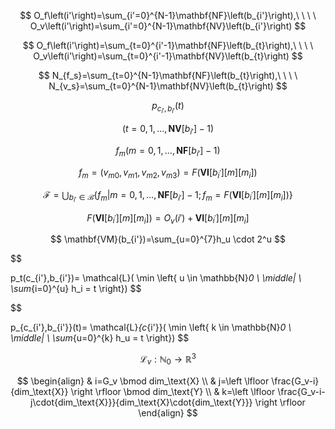 
$$
O_f\left(i'\right)=\sum_{i'=0}^{N-1}\mathbf{NF}\left(b_{i'}\right),\ \ \ \  O_v\left(i'\right)=\sum_{i'=0}^{N-1}\mathbf{NV}\left(b_{i'}\right)
$$

$$
O_f\left(i'\right)=\sum_{t=0}^{i'-1}\mathbf{NF}\left(b_{t}\right),\ \ \ \  O_v\left(i'\right)=\sum_{t=0}^{i'-1}\mathbf{NV}\left(b_{t}\right)
$$

$$
N_{f_s}=\sum_{t=0}^{N-1}\mathbf{NF}\left(b_{t}\right),\ \ \ \  N_{v_s}=\sum_{t=0}^{N-1}\mathbf{NV}\left(b_{t}\right)
$$

$$
p_{c_{i'},b_{i'}}(t)
$$

$$
(t=0,1,\ldots,\mathbf{NV}[b_{i'}]-1)
$$

$$
f_{m}(m=0,1,\ldots,\mathbf{NF}[b_{i'}]-1)
$$


$$
f_m = (v_{m0}, v_{m1}, v_{m2}, v_{m3}) =F\left( \mathbf{VI}\left[b_{i^\prime}\right][m][m_i]\right)
$$

$$
\mathcal{F}=\bigcup_{b_{i'}\in \mathcal{B}}\{f_m|m=0,1,\ldots,\mathbf{NF}[b_{i'}]-1;f_m = F\left( \mathbf{VI}\left[b_{i^\prime}\right][m][m_i]\right)  \}
$$


$$
F\left( \mathbf{VI}\left[b_{i^\prime}\right][m][m_i]\right)=O_v\left(i'\right)+\mathbf{VI}\left[b_{i^\prime}\right][m][m_i]
$$

$$
\mathbf{VM}(b_{i'})=\sum_{u=0}^{7}h_u \cdot 2^u 
$$

$$

p_t(c_{i'},b_{i'})= \mathcal{L}( \min \left\{ u \in \mathbb{N}_0 \ \middle| \ \sum_{i=0}^{u} h_i = t \right\})
$$



$$

p_{c_{i'},b_{i'}}(t)= \mathcal{L}_{c_{i'}}( \min \left\{ k \in \mathbb{N}_0 \ \middle| \ \sum_{u=0}^{k} h_u = t \right\})
$$


$$
\mathcal{L}_{v}:\mathbb{N}_0\to \mathbb{R}^3
$$


$$
\begin{align}
& i=G_v \bmod dim_\text{X}  \\
& j=\left \lfloor \frac{G_v-i}{dim_\text{X}}  \right \rfloor  \bmod dim_\text{Y} \\
& k=\left \lfloor \frac{G_v-i-j\cdot{dim_\text{X}}}{dim_\text{X}\cdot{dim_\text{Y}}} \right \rfloor 
\end{align}
$$





